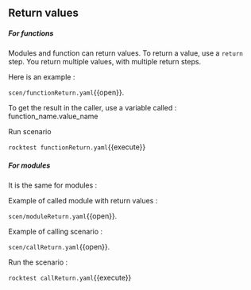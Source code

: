 ## Return values

##### For functions

Modules and function can return values. To return a value, use a
`return` step. You return multiple values, with multiple return steps.

Here is an example :

`scen/functionReturn.yaml`{{open}}.

To get the result in the caller, use a variable called : function_name.value_name

Run scenario

`rocktest functionReturn.yaml`{{execute}}



##### For modules

It is the same for modules :

Example of called module with return values :

`scen/moduleReturn.yaml`{{open}}.

Example of calling scenario :

`scen/callReturn.yaml`{{open}}.

Run the scenario :

`rocktest callReturn.yaml`{{execute}}


